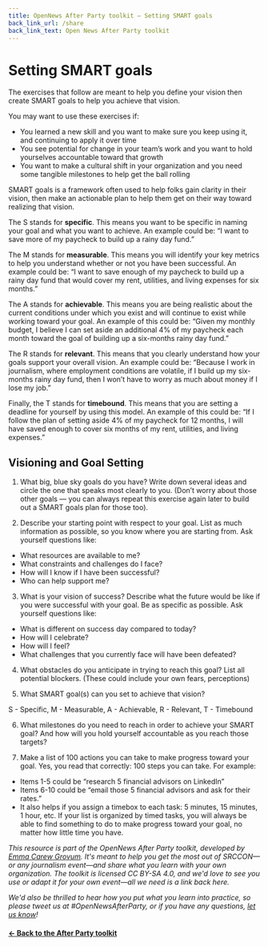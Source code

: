 ```yaml
---
title: OpenNews After Party toolkit — Setting SMART goals
back_link_url: /share
back_link_text: Open News After Party toolkit
---
```


# Setting SMART goals

The exercises that follow are meant to help you define your vision then create SMART goals to help you achieve that vision. 

You may want to use these exercises if:

* You learned a new skill and you want to make sure you keep using it, and continuing to apply it over time
* You see potential for change in your team’s work and you want to hold yourselves accountable toward that growth
* You want to make a cultural shift in your organization and you need some tangible milestones to help get the ball rolling

SMART goals is a framework often used to help folks gain clarity in their vision, then make an actionable plan to help them get on their way toward realizing that vision.

The S stands for **specific**. This means you want to be specific in naming your goal and what you want to achieve. An example could be: “I want to save more of my paycheck to build up a rainy day fund.” 

The M stands for **measurable**. This means you will identify your key metrics to help you understand whether or not you have been successful. An example could be: “I want to save enough of my paycheck to build up a rainy day fund that would cover my rent, utilities, and living expenses for six months.” 

The A stands for **achievable**. This means you are being realistic about the current conditions under which you exist and will continue to exist while working toward your goal. An example of this could be: “Given my monthly budget, I believe I can set aside an additional 4% of my paycheck each month toward the goal of building up a six-months rainy day fund.” 

The R stands for **relevant**. This means that you clearly understand how your goals support your overall vision. An example could be: “Because I work in journalism, where employment conditions are volatile, if I build up my six-months rainy day fund, then I won’t have to worry as much about money if I lose my job.”

Finally, the T stands for **timebound**. This means that you are setting a deadline for yourself by using this model. An example of this could be: “If I follow the plan of setting aside 4% of my paycheck for 12 months, I will have saved enough to cover six months of my rent, utilities, and living expenses.” 

## Visioning and Goal Setting

1. What big, blue sky goals do you have? Write down several ideas and circle the one that speaks most clearly to you. (Don’t worry about those other goals — you can always repeat this exercise again later to build out a SMART goals plan for those too).

2. Describe your starting point with respect to your goal.  List as much information as possible, so you know where you are starting from. Ask yourself questions like:     

* What resources are available to me?
* What constraints and challenges do I face?
* How will I know if I have been successful?
* Who can help support me?

3. What is your vision of success? Describe what the future would be like if you were successful with your goal. Be as specific as possible. Ask yourself questions like: 

* What is different on success day compared to today?
* How will I celebrate?
* How will I feel?
* What challenges that you currently face will have been defeated?

4. What obstacles do you anticipate in trying to reach this goal? List all potential blockers. (These could include your own fears, perceptions)

5. What SMART goal(s) can you set to achieve that vision? 

S - Specific, M - Measurable, A - Achievable, R - Relevant, T - Timebound

6. What milestones do you need to reach in order to achieve your SMART goal? And how will you hold yourself accountable as you reach those targets? 

7. Make a list of 100 actions you can take to make progress toward your goal. Yes, you read that correctly: 100 steps you can take. For example: 

* Items 1-5 could be “research 5 financial advisors on LinkedIn”
* Items 6-10 could be “email those 5 financial advisors and ask for their rates.” 
* It also helps if you assign a timebox to each task: 5 minutes, 15 minutes, 1 hour, etc. If your list is organized by timed tasks, you will always be able to find something to do to make progress toward your goal, no matter how little time you have. 



_This resource is part of the OpenNews After Party toolkit, developed by [Emma Carew Grovum](https://twitter.com/emmacarew). It's meant to help you get the most out of SRCCON—or any journalism event—and share what you learn with your own organization. The toolkit is licensed CC BY-SA 4.0, and we'd love to see you use or adapt it for your own event—all we need is a link back here._

_We'd also be thrilled to hear how you put what you learn into practice, so please tweet us at #OpenNewsAfterParty, or if you have any questions, [let us know](mailto:info@opennews.org)!_

#### [&larr; Back to the After Party toolkit](/share)
